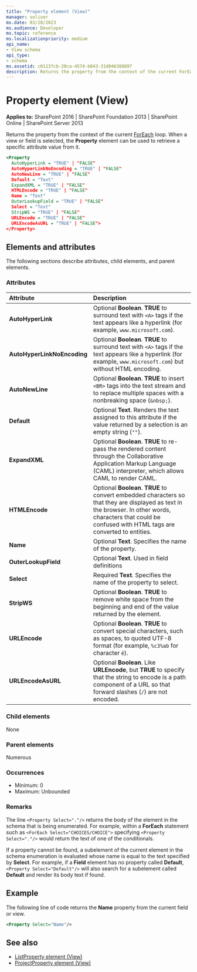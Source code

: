 ```yaml
---
title: "Property element (View)"
manager: soliver
ms.date: 03/28/2023
ms.audience: Developer
ms.topic: reference
ms.localizationpriority: medium
api_name:
- View schema
api_type:
- schema
ms.assetid: c01137cb-20ca-4574-b843-31d046388897
description: Returns the property from the context of the current ForEach loop. When a view or field is selected, the Property element can be used to retrieve a specific attribute value from it.
---
```


# Property element (View)

**Applies to:** SharePoint 2016 | SharePoint Foundation 2013 | SharePoint Online | SharePoint Server 2013

Returns the property from the context of the current [ForEach](foreach-element-view.md) loop. When a view or field is selected, the **Property** element can be used to retrieve a specific attribute value from it.

```XML
<Property
  AutoHyperLink = "TRUE" | "FALSE"
  AutoHyperLinkNoEncoding = "TRUE" | "FALSE"
  AutoNewLine = "TRUE" | "FALSE"
  Default = "Text"
  ExpandXML = "TRUE" | "FALSE"
  HTMLEncode = "TRUE" | "FALSE"
  Name = "Text"
  OuterLookupField = "TRUE" | "FALSE"
  Select = "Text"
  StripWS = "TRUE" | "FALSE"
  URLEncode = "TRUE" | "FALSE"
  URLEncodeAsURL = "TRUE" | "FALSE">
</Property>
```

## Elements and attributes

The following sections describe attributes, child elements, and parent elements.

### Attributes

|Attribute|Description|
|:-----|:-----|
|**AutoHyperLink**  |Optional **Boolean**. **TRUE** to surround text with `<A>` tags if the text appears like a hyperlink (for example, `www.microsoft.com`).   |
|**AutoHyperLinkNoEncoding**  |Optional **Boolean**. **TRUE** to surround text with `<A>` tags if the text appears like a hyperlink (for example, `www.microsoft.com`) but without HTML encoding.   |
|**AutoNewLine**  |Optional **Boolean**. **TRUE** to insert `<BR>` tags into the text stream and to replace multiple spaces with a nonbreaking space (`&nbsp;`).   |
|**Default**  |Optional **Text**. Renders the text assigned to this attribute if the value returned by a selection is an empty string (`""`).   |
|**ExpandXML**  |Optional **Boolean**. **TRUE** to re-pass the rendered content through the Collaborative Application Markup Language (CAML) interpreter, which allows CAML to render CAML.   |
|**HTMLEncode**  |Optional **Boolean**. **TRUE** to convert embedded characters so that they are displayed as text in the browser. In other words, characters that could be confused with HTML tags are converted to entities.   |
|**Name**  |Optional **Text**. Specifies the name of the property.   |
|**OuterLookupField**  |Optional **Text**. Used in field definitions   |
|**Select**  |Required **Text**. Specifies the name of the property to select.   |
|**StripWS**  |Optional **Boolean**. **TRUE** to remove white space from the beginning and end of the value returned by the element.   |
|**URLEncode**  |Optional **Boolean**. **TRUE** to convert special characters, such as spaces, to quoted UTF-8 format (for example, `%c3%ab` for character `ë`).   |
|**URLEncodeAsURL**  |Optional **Boolean**. Like **URLEncode**, but **TRUE** to specify that the string to encode is a path component of a URL so that forward slashes (`/`) are not encoded.   |

### Child elements

None

### Parent elements

Numerous

### Occurrences

- Minimum: 0
- Maximum: Unbounded

### Remarks

The line `<Property Select="."/>` returns the body of the element in the schema that is being enumerated. For example, within a **ForEach** statement such as `<ForEach Select="CHOICES/CHOICE">` specifying  `<Property Select="."/>` would return the text of one of the conditionals.

If a property cannot be found, a subelement of the current element in the schema enumeration is evaluated whose name is equal to the text specified by **Select**. For example, if a **Field** element has no property called **Default**, `<Property Select="Default"/>` will also search for a subelement called **Default** and render its body text if found.

## Example

The following line of code returns the **Name** property from the current field or view.

```XML
<Property Select="Name"/>
```

## See also

- [ListProperty element (View)](listproperty-element-view.md)
- [ProjectProperty element (View)](projectproperty-element-view.md)
